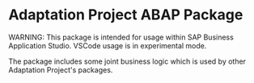 # Adaptation Project ABAP Package

WARNING: This package is intended for usage within SAP Business Application Studio. VSCode usage is in experimental mode.

The package includes some joint business logic which is used by other Adaptation Project's packages.

